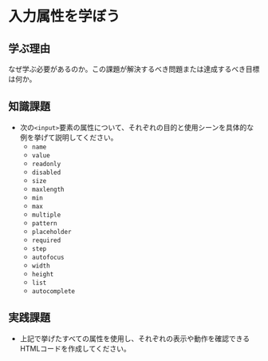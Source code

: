 # 入力属性を学ぼう

## 学ぶ理由

なぜ学ぶ必要があるのか。この課題が解決するべき問題または達成するべき目標は何か。

## 知識課題

- 次の`<input>`要素の属性について、それぞれの目的と使用シーンを具体的な例を挙げて説明してください。
  - `name`
  - `value`
  - `readonly`
  - `disabled`
  - `size`
  - `maxlength`
  - `min`
  - `max`
  - `multiple`
  - `pattern`
  - `placeholder`
  - `required`
  - `step`
  - `autofocus`
  - `width`
  - `height`
  - `list`
  - `autocomplete`

## 実践課題

- 上記で挙げたすべての属性を使用し、それぞれの表示や動作を確認できるHTMLコードを作成してください。
